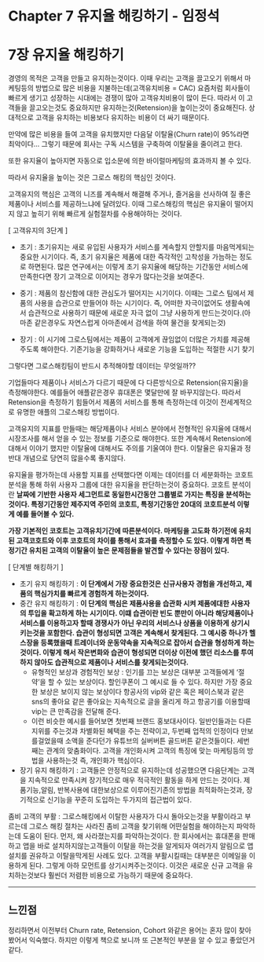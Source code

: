 # Chapter 7 유지율 해킹하기 - 임정석

# 7장 유지율 해킹하기

경영의 목적은 고객을 만들고 유지하는것이다. 이때 우리는 고객을 끌고오기 위해서 마케팅등의 방법으로 많은 비용을 지불하는데(고객유치비용 = CAC) 요즘처럼 회사들이 빠르게 생기고 성장하는 시대에는 경쟁이 많아 고객유치비용이 많이 든다. 따라서 이 고객들을 끌고오는것도 중요하지만 유지하는것(Retension)을  높이는것이 중요해진다. 상대적으로 고객을 유치하는 비용보다 유지하는 비용이 더 싸기 때문이다. 

만약에 많은 비용을 들여 고객을 유치했지만 다음달 이탈율(Churn rate)이 95%라면 최악이다... 그렇기 때문에 회사는 구독 시스템을 구축하여 이탈율을 줄이려고 한다.

또한 유지율이 높아지면 자동으로 입소문에 의한 바이럴마케팅의 효과까지 볼 수 있다.

따라서 유지율을 높이는 것은 그로스 해킹의 핵심인 것이다.

고객유지의 핵심은 고객의 니즈를 계속해서 해결해 주거나, 즐거움을 선사하여 질 좋은 제품이나 서비스를 제공하느냐에 달려있다. 이때 그로스해킹의 핵심은 유지율이 떨어지지 않고 높히기 위해 빠르게 실험절차를 수용해야하는 것이다.

[ 고객유지의 3단계 ]

- 초기 : 초기유지는 새로 유입된 사용자가 서비스를 계속할지 안할지를 마음먹게되는 중요한 시기이다. 즉, 초기 유지율은 제품에 대한 즉각적인 고착성을 가늠하는 정도로 하면된다. 많은 연구에서는 이렇게 초기 유지율에 해당하는 기간동안 서비스에 만족한다면 장기 고객으로 이어지는 경우가 많다는것을 보여준다.

- 중기 : 제품의 참신함에 대한 관심도가 떨어지는 시기이다. 이때는 그로스 팀에서 제품의 사용을 습관으로 만들어야 하는 시기이다. 즉, 어떠한 자극이없어도 생활속에서 습관적으로 사용하기 때문에 새로운 자극 없이 그냥 사용하게 만드는것이다.(아마존 같은경우도 자연스럽게 아마존에서 검색을 하여 물건을 찾게되는것)

- 장기 : 이 시기에 그로스팀에서는 제품이 고객에게 끊임없이 더많은 가치를 제공해주도록 해야한다. 기존기능을 강화하거나 새로운 기능을 도입하는 적절한 시기 찾기

그렇다면 그로스해킹팀이 반드시 추적해야할 데이터는 무엇일까??

기업들마다 제품이나 서비스가 다르기 때문에 다 다른방식으로 Retension(유지율)을 측정해야한다. 예를들어 애플같은경우 휴대폰은 몇달만에 잘 바꾸지않는다. 따라서 Retension을 측정하기 힘들어서 제품의 서비스를 통해 측정하는데 이것이 전세계적으로 유명한 애플의 그로스해킹 방법이다.

고객유지의 지표를 만들때는 해당제품이나 서비스 분야에서 전형적인 유지율에 대해서 시장조사를 해서 얻을 수 있는 정보를 기준으로 해야한다. 또한 계속해서 Retension에 대해서 이야기 했지만 이탈율에 대해서도 주의를 기울여야 한다. 이탈율은 유지율과 정반대 개념으로 당연히 많을수록 좋지않다.

유지율을 평가하는데 사용할 지표를 선택했다면 이제는 데이터를 더 세분화하는 코호트 분석을 통해 하위 사용자 그룹에 대한 유지율을 판단하는것이 중요하다. 코호트 분석이란 **날짜에 기반한 사용자 세그먼트로 동일한시간동안 그룹별로 가지는 특징을 분석하는것이다. 특정기간동안 제주지역 주민의 코호트, 특정기간동안 20대의 코호트분석 이렇게 예를 들어볼 수 있다.**

**가장 기본적인 코호트는 고객유치기간에 따른분석이다. 마케팅을 고도화 하기전에 유치된 고객코호트와 이후 코호트의 차이를 통해서 효과를 측정할수 도 있다. 이렇게 하면 특정기간 유치된 고객의 이탈율이 높은 문제점들을 발견할 수 있다는 장점이 있다.**  

[ 단계별 해킹하기 ]

- 초기 유지 해킹하기 : **이 단계에서 가장 중요한것은 신규사용자 경험을 개선하고, 제품의 핵심가치를 빠르게 경험하게 하는것이다.**
- 중간 유지 해킹하기 : **이 단계의 핵심은 제품사용을 습관화 시켜 제품에대한 사용자의 투입을 확고하게 하는 시기이다. 이떄 습관이란 빈도 뿐만이 아니라 해당제품이나 서비스를 이용하고자 할때 경쟁사가 아닌 우리의 서비스나 상품을 이용하게 상기시키는것을 포함한다. 습관이 형성되면 고객은 계속해서 찾게된다. 그 예시중 하나가 헬스장을 등록했을때 트레이너와 운동약속을 지속적으로 잡아서 습관을 형성하게 하는것이다. 이렇게 해서 작은변화와 습관이 형성되면 더이상 이전에 했던 리소스를 투여하지 않아도 습관적으로 제품이나 서비스를 찾게되는것이다.**
    - 유형적인 보상과 경험적인 보상 : 인기를 끄는 보상은 대부분 고객들에게 ‘절약’을 할 수 있는 보상이다. 할인쿠폰이 그 예시로 들 수 있다. 하지만 가장 중요한 보상은 보이지 않는 보상이다 항공사의 vip와 같은 혹은 페이스북과 같은 sns의 좋아요 같은 좋아요는 지속적으로 글을 올리게 하고 항공기를 이용할때 vip는 큰 만족감을 전달해 준다.
    - 이런 비슷한 예시를 들어보면 첫번째 브랜드 홍보대사이다. 일반인들과는 다른 지위를 주는것과 차별화된 혜택을 주는 전략이고, 두번째 업적의 인정이다 만보를걸었을때 소액을 준다던가 유튜브의 실버버튼 골드버튼 같은것들이다. 세번째는 관계의 맞춤화이다. 고객을 개인화시켜 고객의 특징에 맞는 마케팅등의 방법을 사용하는것 즉, 개인화가 핵심이다.
- 장기 유지 해킹하기 : 고객들은 안정적으로 유지하는데 성공했으면 다음단계는 고객을 지속적으로 만족시켜 장기적으로 매우 적극적인 활동을 하게 만드는 것이다. 제품기능,알림, 반복사용에 대한보상으로 이루어진기존의 방법을 최적화하는것과, 장기적으로 신기능을 꾸준히 도입하는 두가지의 접근법이 있다.

좀비 고객의 부활 : 그로스해킹에서 이탈한 사용자가 다시 돌아오는것을 부활이라고 부르는데 그로스 해킹 절차는 사라진 좀비 고객을 찾기위해 어떤실험을 해야하는지 파악하는데 도움이 된다. 먼저, 왜 사라졌는지를 파악하는것이다. 한 회사에서는 휴대폰을 판매하고 앱을 바로 설치하지않는고객들이 이탈을 하는것을 알게되자 여러가지 알림으로 앱설치를 권유하고 이탈을막게된 사례도 있다. 고객을 부활시킬때는 대부분은 이메일을 이용하게 된다. 그렇게 아하 모먼트를 상기시켜주는것이다. 이것은 새로운 신규 고객을 유치하는것보다 훨씬더 저렴한 비용으로 가능하기 때문에 중요하다.

---

## 느낀점

정리하면서 이전부터 Churn rate, Retension, Cohort 와같은 용어는 혼자 많이 찾아봤어서 익숙했다. 하지만 이렇게 책으로 보니까 또 근본적인 부분을 알 수 있고 좋았던거 같다.